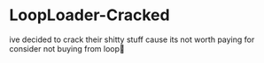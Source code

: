 # LoopLoader-Cracked
ive decided to crack their shitty stuff cause its not worth paying for consider not buying from loop🤯
